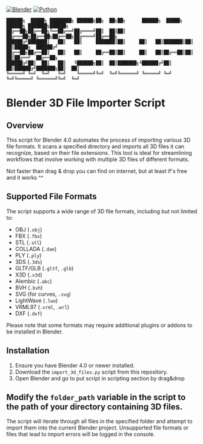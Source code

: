 [![Blender](https://img.shields.io/badge/Blender-4.0-orange.svg)](https://www.blender.org/download/releases/4.0/)
[![Python](https://img.shields.io/badge/Python-3.10.13-blue.svg)](https://www.python.org/downloads/release/python-31013/)
```
██████╗  █████╗ ████████╗ ██████╗██╗  ██╗██╗      ██████╗  █████╗ ██████╗ ███████╗██████╗ 
██╔══██╗██╔══██╗╚══██╔══╝██╔════╝██║  ██║██║     ██╔═══██╗██╔══██╗██╔══██╗██╔════╝██╔══██╗
██████╔╝███████║   ██║   ██║     ███████║██║     ██║   ██║███████║██║  ██║█████╗  ██████╔╝
██╔══██╗██╔══██║   ██║   ██║     ██╔══██║██║     ██║   ██║██╔══██║██║  ██║██╔══╝  ██╔══██╗
██████╔╝██║  ██║   ██║   ╚██████╗██║  ██║███████╗╚██████╔╝██║  ██║██████╔╝███████╗██║  ██║
╚═════╝ ╚═╝  ╚═╝   ╚═╝    ╚═════╝╚═╝  ╚═╝╚══════╝ ╚═════╝ ╚═╝  ╚═╝╚═════╝ ╚══════╝╚═╝  ╚═╝
```

# Blender 3D File Importer Script

## Overview
This script for Blender 4.0 automates the process of importing various 3D file formats. It scans a specified directory and imports all 3D files it can recognize, based on their file extensions. This tool is ideal for streamlining workflows that involve working with multiple 3D files of different formats.

Not faster than drag & drop you can find on internet, but at least if's free and it works ^^

## Supported File Formats
The script supports a wide range of 3D file formats, including but not limited to:
- OBJ (`.obj`)
- FBX (`.fbx`)
- STL (`.stl`)
- COLLADA (`.dae`)
- PLY (`.ply`)
- 3DS (`.3ds`)
- GLTF/GLB (`.gltf`, `.glb`)
- X3D (`.x3d`)
- Alembic (`.abc`)
- BVH (`.bvh`)
- SVG (for curves, `.svg`)
- LightWave (`.lwo`)
- VRML97 (`.vrml`, `.wrl`)
- DXF (`.dxf`)

Please note that some formats may require additional plugins or addons to be installed in Blender.

## Installation
1. Ensure you have Blender 4.0 or newer installed.
2. Download the `import_3d_files.py` script from this repository.
3. Open Blender and go to put script in scripting section by drag&drop

## Modify the `folder_path` variable in the script to the path of your directory containing 3D files.

The script will iterate through all files in the specified folder and attempt to import them into the current Blender project. Unsupported file formats or files that lead to import errors will be logged in the console.

